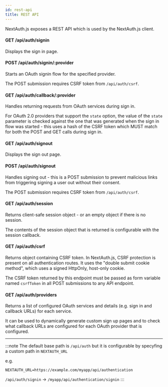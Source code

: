 ```yaml
---
id: rest-api
title: REST API
---
```


NextAuth.js exposes a REST API which is used by the NextAuth.js client.

#### GET /api/auth/signin

Displays the sign in page.

#### POST /api/auth/signin/:provider

Starts an OAuth signin flow for the specified provider.

The POST submission requires CSRF token from `/api/auth/csrf`.

#### GET /api/auth/callback/:provider

Handles returning requests from OAuth services during sign in.

For OAuth 2.0 providers that support the `state` option, the value of the `state` parameter is checked against the one that was generated when the sign in flow was started - this uses a hash of the CSRF token which MUST match for both the POST and GET calls during sign in.

#### GET /api/auth/signout

Displays the sign out page.

#### POST /api/auth/signout

Handles signing out - this is a POST submission to prevent malicious links from triggering signing a user out without their consent.

The POST submission requires CSRF token from `/api/auth/csrf`.

#### GET /api/auth/session

Returns client-safe session object - or an empty object if there is no session.

The contents of the session object that is returned is configurable with the session callback.

#### GET /api/auth/csrf

Returns object containing CSRF token. In NextAuth.js, CSRF protection is present on all authentication routes. It uses the "double submit cookie method", which uses a signed HttpOnly, host-only cookie.

The CSRF token returned by this endpoint must be passed as form variable named `csrfToken` in all POST submissions to any API endpoint.

#### GET /api/auth/providers

Returns a list of configured OAuth services and details (e.g. sign in and callback URLs) for each service.

It can be used to dynamically generate custom sign up pages and to check what callback URLs are configured for each OAuth provider that is configured.

---

:::note
The default base path is `/api/auth` but it is configurable by specyfing a custom path in `NEXTAUTH_URL`

e.g. 

 `NEXTAUTH_URL=https://example.com/myapp/api/authentication`

`/api/auth/signin` -> `/myapp/api/authentication/signin`
:::
